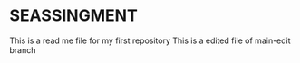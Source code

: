 # SEASSINGMENT
This is a read me file for my first repository
This is a edited file of main-edit branch

